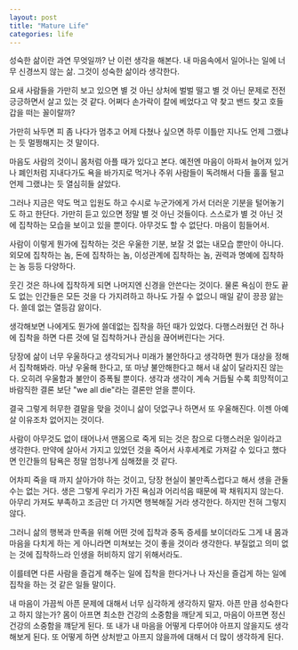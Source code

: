 ```yaml
---
layout: post
title: "Mature Life"
categories: life
---
```


성숙한 삶이란 과연 무엇일까? 난 이런 생각을 해본다. 내 마음속에서 일어나는 일에 너무 신경쓰지 않는 삶. 그것이 성숙한 삶이라 생각한다.

요새 사람들을 가만히 보고 있으면 별 것 아닌 상처에 벌벌 떨고 별 것 아닌 문제로 전전긍긍하면서 살고 있는 것 같다. 어쩌다 손가락이 칼에 베었다고 약 찾고 밴드 찾고 호들갑을 떠는 꼴이랄까?

가만히 놔두면 피 좀 나다가 멈추고 어제 다쳤나 싶으면 하루 이틀만 지나도 언제 그랬냐는 듯 멀쩡해지는 것 말이다.

마음도 사람의 것이니 몸처럼 아플 때가 있다고 본다. 예전엔 마음이 아파서 늘어져 있거나 폐인처럼 지내다가도 욕을 바가지로 먹거나 주위 사람들이 독려해서 다들 훌훌 털고 언제 그랬냐는 듯 열심히들 살았다.

그러나 지금은 약도 먹고 입원도 하고 수시로 누군가에게 가서 더러운 기분을 털어놓기도 하고 한단다. 가만히 듣고 있으면 정말 별 것 아닌 것들이다. 스스로가 별 것 아닌 것에 집착하는 모습을 보이고 있을 뿐이다. 아무것도 할 수 없단다. 마음이 힘들어서.

사람이 이렇게 뭔가에 집착하는 것은 우울한 기분, 보잘 것 없는 내모습 뿐만이 아니다. 외모에 집착하는 놈, 돈에 집착하는 놈, 이성관계에 집착하는 놈, 권력과 명예에 집착하는 놈 등등 다양하다.

웃긴 것은 하나에 집착하게 되면 나머지엔 신경을 안쓴다는 것이다. 물론 욕심이 한도 끝도 없는 인간들은 모든 것을 다 가지려하고 하나도 가질 수 없으니 매일 같이 끙끙 앓는다. 쓸데 없는 열등감 앓이다. 

생각해보면 나에게도 뭔가에 쓸데없는 집착을 하던 때가 있었다. 다행스러웠던 건 하나에 집착을 하면 다른 것에 덜 집착하거나 관심을 끊어버린다는 거다. 

당장에 삶이 너무 우울하다고 생각되거나 미래가 불안하다고 생각하면 뭔가 대상을 정해서 집착해봐라. 마냥 우울해 한다고, 또 마냥 불안해한다고 해서 내 삶이 달라지진 않는다. 오히려 우울함과 불안이 증폭될 뿐이다. 생각과 생각이 계속 거듭될 수록 희망적이고 바람직한 결론 보단 "we all die"라는 결론만 얻을 뿐이다.

결국 그렇게 허무한 결말을 맞을 것이니 삶이 덧없구나 하면서 또 우울해진다. 이젠 아예 살 이유조차 없어지는 것이다.

사람이 아무것도 없이 태어나서 맨몸으로 죽게 되는 것은 참으로 다행스러운 일이라고 생각한다. 만약에 살아서 가지고 있었던 것을 죽어서 사후세계로 가져갈 수 있다고 했다면 인간들의 탐욕은 정말 엄청나게 심해졌을 것 같다.

어차피 죽을 때 까지 살아가야 하는 것이고, 당장 현실이 불만족스럽다고 해서 생을 관둘 수는 없는 거다. 생은 그렇게 우리가 가진 욕심과 어리석음 때문에 꽉 채워지지 않는다. 아무리 가져도 부족하고 조금만 더 가지면 행복해질 거라 생각한다. 하지만 전혀 그렇지 않다.

그러니 삶의 행복과 만족을 위해 어떤 것에 집착과 중독 증세를 보이더라도 그게 내 몸과 마음을 다치게 하는 게 아니라면 미쳐보는 것이 좋을 것이라 생각한다. 부질없고 의미 없는 것에 집착하느라 인생을 허비하지 않기 위해서라도.

이를테면 다른 사람을 즐겁게 해주는 일에 집착을 한다거나 나 자신을 즐겁게 하는 일에 집착을 하는 것 같은 일들 말이다. 

내 마음이 가끔씩 아픈 문제에 대해서 너무 심각하게 생각하지 말자. 아픈 만큼 성숙한다고 하지 않는가? 몸이 아프면 최소한 건강의 소중함을 깨닫게 되고, 마음이 아프면 정신 건강의 소중함을 꺠닫게 된다. 또 내가 내 마음을 어떻게 다루어야 아프지 않을지도 생각해보게 된다. 또 어떻게 하면 상처받고 아프지 않을까에 대해서 더 많이 생각하게 된다.

